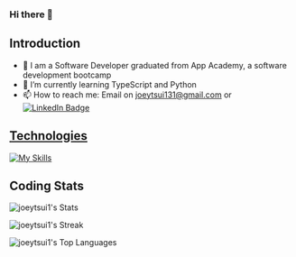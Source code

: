 ### Hi there 👋

## Introduction
- 🔭 I am a Software Developer graduated from App Academy, a software development bootcamp 
- 🌱 I’m currently learning TypeScript and Python
- 📫 How to reach me: Email on joeytsui131@gmail.com or <a target='_blank' href="https://www.linkedin.com/in/joey-tsui-5836a2240/">
    <img src="https://img.shields.io/badge/LinkedIn-blue?style=for-the-badge&logo=linkedin&logoColor=white" alt="LinkedIn Badge"/>
## Technologies
[![My Skills](https://skills.thijs.gg/icons?i=js,ts,react,redux,nodejs,express,mongodb,ruby,rails,html,css,sqlite,mysql,postgres,git,aws&perline=8&theme=dark)](https://skills.thijs.gg)
<!--
**joeytsui1/joeytsui1** is a ✨ _special_ ✨ repository because its `README.md` (this file) appears on your GitHub profile.

Here are some ideas to get you started:

- 🔭 I’m currently working on ...
- 🌱 I’m currently learning ...
- 👯 I’m looking to collaborate on ...
- 🤔 I’m looking for help with ...
- 💬 Ask me about ...
- 📫 How to reach me: ...
- 😄 Pronouns: ...
- ⚡ Fun fact: ...
-->
## Coding Stats
![joeytsui1's Stats](https://github-readme-stats.vercel.app/api?username=joeytsui1&theme=tokyonight&show_icons=true&hide_border=true&count_private=true)

![joeytsui1's Streak](https://github-readme-streak-stats.herokuapp.com/?user=joeytsui1&theme=tokyonight&hide_border=true)

![joeytsui1's Top Languages](https://github-readme-stats.vercel.app/api/top-langs/?username=joeytsui1&theme=tokyonight&show_icons=true&hide_border=true&layout=compact)
